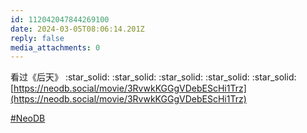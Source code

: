 ```yaml
---
id: 112042047844269100
date: 2024-03-05T08:06:14.201Z
reply: false
media_attachments: 0
---
```


看过《后天》 :star_solid: :star_solid: :star_solid: :star_solid: :star_solid:   
[https://neodb.social/movie/3RvwkKGGgVDebEScHi1Trz](https://neodb.social/movie/3RvwkKGGgVDebEScHi1Trz)

[#NeoDB](https://e5n.cc/tags/NeoDB)

